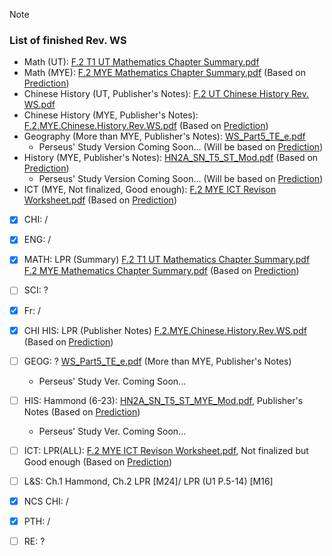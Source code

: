 > [!NOTE] 
> ### List of finished Rev. WS
> - Math (UT): [F.2 T1 UT Mathematics Chapter Summary.pdf](https://github.com/user-attachments/files/17362203/F.2.T1.UT.Mathematics.Chapter.Summary.pdf)
> - Math (MYE): [F.2 MYE Mathematics Chapter Summary.pdf](https://github.com/user-attachments/files/17341833/F.2.MYE.Mathematics.Chapter.Summary.pdf) (Based on [Prediction](https://drive.google.com/file/d/1Lze_s-Ay1boGBoVbbFHOcxdw6EqxlEJp))
> - Chinese History (UT, Publisher's Notes): [F.2 UT Chinese History Rev. WS.pdf](https://drive.google.com/open?id=16sDIbYMmNFbIEAIX7vyRI28t3ohkfOx2&usp=drive_copy)
> - Chinese History (MYE, Publisher's Notes): [F.2.MYE.Chinese.History.Rev.WS.pdf](https://github.com/user-attachments/files/17341830/F.2.MYE.Chinese.History.Rev.WS.pdf) (Based on [Prediction](https://drive.google.com/file/d/1Lze_s-Ay1boGBoVbbFHOcxdw6EqxlEJp))
> - Geography (More than MYE, Publisher's Notes): [WS_Part5_TE_e.pdf](https://drive.google.com/open?id=1ofP3NIdfNSs_mU22I69kWTiqF1nMGOH-&usp=drive_copy)
>     - Perseus' Study Version Coming Soon... (Will be based on [Prediction](https://drive.google.com/file/d/1Lze_s-Ay1boGBoVbbFHOcxdw6EqxlEJp))
> - History (MYE, Publisher's Notes): [HN2A_SN_T5_ST_Mod.pdf](https://drive.google.com/open?id=1CTIMzEuJo51xXlvVtsuKgL_9vTMSB7Sr&usp=drive_copy) (Based on [Prediction](https://drive.google.com/file/d/1Lze_s-Ay1boGBoVbbFHOcxdw6EqxlEJp))
>     - Perseus' Study Version Coming Soon... (Will be based on [Prediction](https://drive.google.com/file/d/1Lze_s-Ay1boGBoVbbFHOcxdw6EqxlEJp))
> - ICT (MYE, Not finalized, Good enough): [F.2 MYE ICT Revison Worksheet.pdf](https://github.com/user-attachments/files/17362343/F.2.MYE.ICT.Revison.Worksheet.pdf) (Based on [Prediction](https://drive.google.com/file/d/1Lze_s-Ay1boGBoVbbFHOcxdw6EqxlEJp))
- [x] CHI: /
- [x] ENG: /
- [x] MATH: LPR (Summary) [F.2 T1 UT Mathematics Chapter Summary.pdf](https://github.com/user-attachments/files/17362203/F.2.T1.UT.Mathematics.Chapter.Summary.pdf)<br>[F.2 MYE Mathematics Chapter Summary.pdf](https://github.com/user-attachments/files/17341833/F.2.MYE.Mathematics.Chapter.Summary.pdf) (Based on [Prediction](https://drive.google.com/file/d/1Lze_s-Ay1boGBoVbbFHOcxdw6EqxlEJp))
- [ ] SCI: ?
- [x] Fr: / 
- [x] CHI HIS: LPR (Publisher Notes) [F.2.MYE.Chinese.History.Rev.WS.pdf](https://github.com/user-attachments/files/17341830/F.2.MYE.Chinese.History.Rev.WS.pdf) (Based on [Prediction](https://drive.google.com/file/d/1Lze_s-Ay1boGBoVbbFHOcxdw6EqxlEJp))

- [ ] GEOG: ? [WS_Part5_TE_e.pdf](https://drive.google.com/open?id=1ofP3NIdfNSs_mU22I69kWTiqF1nMGOH-&usp=drive_copy) (More than MYE, Publisher's Notes)
    - Perseus' Study Ver. Coming Soon...
- [ ] HIS: Hammond (6-23): [HN2A_SN_T5_ST_MYE_Mod.pdf](https://drive.google.com/open?id=1CTIMzEuJo51xXlvVtsuKgL_9vTMSB7Sr&usp=drive_copy), Publisher's Notes (Based on [Prediction](https://drive.google.com/file/d/1Lze_s-Ay1boGBoVbbFHOcxdw6EqxlEJp))
    - Perseus' Study Ver. Coming Soon...
- [ ] ICT: LPR(ALL): [F.2 MYE ICT Revison Worksheet.pdf](https://github.com/user-attachments/files/17362343/F.2.MYE.ICT.Revison.Worksheet.pdf), Not finalized but Good enough (Based on [Prediction](https://drive.google.com/file/d/1Lze_s-Ay1boGBoVbbFHOcxdw6EqxlEJp))
- [ ] L&S: Ch.1 Hammond, Ch.2 LPR [M24]/ LPR (U1 P.5-14) [M16]
- [x] NCS CHI: /
- [x] PTH: /
- [ ] RE: ?
